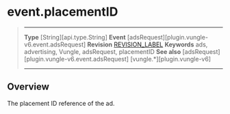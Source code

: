 # event.placementID

> --------------------- ------------------------------------------------------------------------------------------
> __Type__              [String][api.type.String]
> __Event__             [adsRequest][plugin.vungle-v6.event.adsRequest]
> __Revision__          [REVISION_LABEL](REVISION_URL)
> __Keywords__          ads, advertising, Vungle, adsRequest, placementID
> __See also__			[adsRequest][plugin.vungle-v6.event.adsRequest]
>						[vungle.*][plugin.vungle-v6]
> --------------------- ------------------------------------------------------------------------------------------

## Overview

The placement ID reference of the ad.
